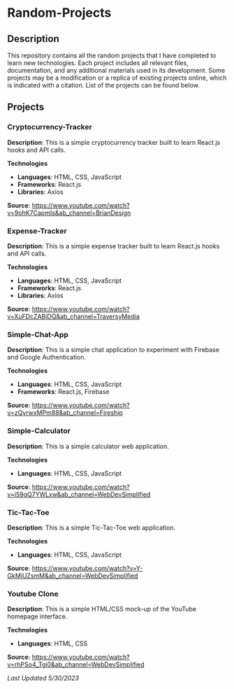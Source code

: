 # Random-Projects
## Description
This repository contains all the random projects that I have completed to learn new technologies. Each project includes all relevant files, documentation, and any additional materials used in its development. Some projects may be a modification or a replica of existing projects online, which is indicated with a citation. List of the projects can be found below.

## Projects
### Cryptocurrency-Tracker
**Description**: This is a simple cryptocurrency tracker built to learn React.js hooks and API calls.

**Technologies**
- **Languages**: HTML, CSS, JavaScript
- **Frameworks**: React.js
- **Libraries**: Axios

**Source**: https://www.youtube.com/watch?v=9ohK7CapmIs&ab_channel=BrianDesign

### Expense-Tracker
**Description**:
This is a simple expense tracker built to learn React.js hooks and API calls.

**Technologies**
- **Languages**: HTML, CSS, JavaScript
- **Frameworks**: React.js
- **Libraries**: Axios

**Source**:
https://www.youtube.com/watch?v=XuFDcZABiDQ&ab_channel=TraversyMedia

### Simple-Chat-App
**Description**:
This is a simple chat application to experiment with Firebase and Google Authentication.

**Technologies**
- **Languages**: HTML, CSS, JavaScript
- **Frameworks**: React.js, Firebase

**Source**:
https://www.youtube.com/watch?v=zQyrwxMPm88&ab_channel=Fireship

### Simple-Calculator
**Description**:
This is a simple calculator web application.

**Technologies**
- **Languages**: HTML, CSS, JavaScript

**Source**:
https://www.youtube.com/watch?v=j59qQ7YWLxw&ab_channel=WebDevSimplified

### Tic-Tac-Toe
**Description**:
This is a simple Tic-Tac-Toe web application.

**Technologies**
- **Languages**: HTML, CSS, JavaScript

**Source**:
https://www.youtube.com/watch?v=Y-GkMjUZsmM&ab_channel=WebDevSimplified

### Youtube Clone
**Description**:
This is a simple HTML/CSS mock-up of the YouTube homepage interface. 

**Technologies**
- **Languages**: HTML, CSS

**Source**:
https://www.youtube.com/watch?v=rhPSo4_Tgi0&ab_channel=WebDevSimplified

_Last Updated 5/30/2023_
